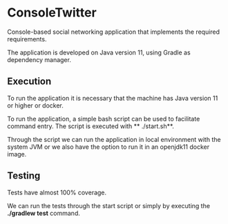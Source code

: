 # ConsoleTwitter

Console-based social networking application that implements the required requirements.

The application is developed on Java version 11, using Gradle as dependency manager.

## Execution

To run the application it is necessary that the machine has Java version 11 or higher or docker.

To run the application, a simple bash script can be used to facilitate command entry. The script is executed with **
./start.sh**.

Through the script we can run the application in local environment with the system JVM or we also have the option to run
it in an openjdk11 docker image.

## Testing

Tests have almost 100% coverage.

We can run the tests through the start script or simply by executing the **./gradlew test** command.
